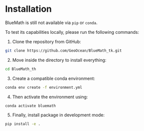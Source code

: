 # Installation

BlueMath is still not available via `pip` or `conda`.

To test its capabilities locally, please run the following commands:

1. Clone the repository from GitHub:
```sh
git clone https://github.com/GeoOcean/BlueMath_tk.git
```
2. Move inside the directory to install everything:
```sh
cd BlueMath_th
```
3. Create a compatible conda environment:
```sh
conda env create -f environment.yml
```
4. Then activate the environment using:
```sh
conda activate bluemath
```
5. Finally, install package in development mode:
```sh
pip install -e .
```